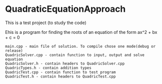 # QuadraticEquationApproach
This is a test project (to study the code)

Еhis is a program for finding the roots of an equation of the form ax^2 + bx + c = 0

```
main.cpp - main file of solution. To compile chose one mode(debug or release) 
QuadricSolver.cpp - contain function to input, output and solve equation
QuadricSolver.h - contain headers to QuadricSolver.cpp
QuadricTypes.h - contain addition types
QuadricTest.cpp - contain function to test program
QuadricTest.h - contain headers to QuadricTest.cpp
```